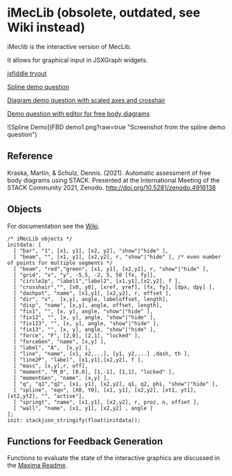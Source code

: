 # iMecLib (obsolete, outdated, see Wiki instead)

iMeclib is the interactive version of MecLib.

It allows for graphical input in JSXGraph widgets.


[jsfiddle tryout](https://jsfiddle.net/vtmeq12x/33/)

[Spline demo question](spline-demo.xml)


[Diagram demo question with scaled axes and crosshair](diagram-demo.xml)

[Demo question with editor for free body diagrams](fbd-demo.xml)

![Spline Demo](FBD demo1.png?raw=true "Screenshot from the spline demo question")

## Reference

Kraska, Martin, & Schulz, Dennis. (2021). Automatic assessment of free body diagrams using STACK. Presented at the International Meeting of the STACK Community 2021, Zenodo. http://doi.org/10.5281/zenodo.4916138

## Objects

For documentation see the [Wiki](https://github.com/mkraska/meclib/wiki).


```
/* iMecLib objects */
initdata: [ 
  [ "bar", "1", [x1, y1], [x2, y2], "show"|"hide" ],
  [ "beam", "", [x1, y1], [x2,y2], r, "show"|"hide" ], /* even number of points for multiple segments */
  [ "beam", "red","green", [x1, y1], [x2,y2], r, "show"|"hide" ],
  [ "grid", "x", "y", -5,5, -2, 5, 50 [fx, fy]],
  [ "circle2p", "label1","label2", [x1,y1],[x2,y2], f ],
  [ "crosshair","", [x0, y0], [xref, yref], [fx, fy], [dpx, dpy] ],
  [ "dashpot", "name", [x1,y1], [x2,y2], r, offset ],
  [ "dir", "x",  [x,y], angle, labeloffset, length],
  [ "disp", "name", [x,y], angle, offset, length],
  [ "fix1", "", [x, y], angle, "show"|"hide" ],
  [ "fix12", "", [x, y], angle, "show"|"hide" ],
  [ "fix123", "", [x, y], angle, "show"|"hide" ],
  [ "fix13", "", [x, y], angle, "show"|"hide" ],
  [ "force", "F", [2,0], [2,1], "locked" ], 
  [ "forceGen", "name", [x,y] ], 
  [ "label", "A",  [x,y] ],
  [ "line", "name", [x1, x2,...], [y1, y2,...] ,dash, th ],
  [ "line2P", "label", [x1,y1],[x2,y2], f ],
  [ "mass", [x,y],r, off],
  [ "moment", "M_0", [0,0], [1,-1], [1,1], "locked" ], 
  [ "momentGen", "name", [x,y] ], 
  [ "q", "q1","q2", [x1, y1], [x2,y2], q1, q2, phi, "show"|"hide" ],
  [ "spline", "eqn", [X0, Y0], [x1, y1], [x2,y2], [xt1, yt1], [xt2,yt2], "", "active"],
  [ "springt", "name", [x1,y1], [x2,y2], r, proz, n, offset ],
  [ "wall", "name", [x1, y1], [x2,y2] , angle ]
];
init: stackjson_stringify(float(initdata));
```

## Functions for Feedback Generation

Functions to evaluate the state of the interactive graphics are discussed in the [Maxima Readme](../Maxima/Readme.md).